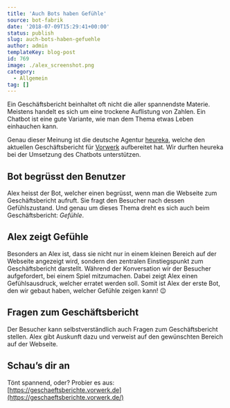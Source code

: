 ```yaml
---
title: 'Auch Bots haben Gefühle'
source: bot-fabrik
date: '2018-07-09T15:29:41+00:00'
status: publish
slug: auch-bots-haben-gefuehle
author: admin
templateKey: blog-post
id: 769
image: ./alex_screenshot.png
category:
  - Allgemein
tag: []
---
```


Ein Geschäftsbericht beinhaltet oft nicht die aller spannendste Materie. Meistens handelt es sich um eine trockene Auflistung von Zahlen. Ein Chatbot ist eine gute Variante, wie man dem Thema etwas Leben einhauchen kann.

Genau dieser Meinung ist die deutsche Agentur [heureka](https://www.heureka.de/heureka-einfach-kommunizieren/), welche den aktuellen Geschäftsbericht für [Vorwerk](https://corporate.vorwerk.de/home/) aufbereitet hat. Wir durften heureka bei der Umsetzung des Chatbots unterstützen.

## Bot begrüsst den Benutzer

Alex heisst der Bot, welcher einen begrüsst, wenn man die Webseite zum Geschäftsbericht aufruft. Sie fragt den Besucher nach dessen Gefühlszustand. Und genau um dieses Thema dreht es sich auch beim Geschäftsbericht: _Gefühle_.

## Alex zeigt Gefühle

Besonders an Alex ist, dass sie nicht nur in einem kleinen Bereich auf der Webseite angezeigt wird, sondern den zentralen Einstiegspunkt zum Geschäftsbericht darstellt. Während der Konversation wir der Besucher aufgefordert, bei einem Spiel mitzumachen. Dabei zeigt Alex einen Gefühlsausdruck, welcher erratet werden soll. Somit ist Alex der erste Bot, den wir gebaut haben, welcher Gefühle zeigen kann! 😉

## Fragen zum Geschäftsbericht

Der Besucher kann selbstverständlich auch Fragen zum Geschäftsbericht stellen. Alex gibt Auskunft dazu und verweist auf den gewünschten Bereich auf der Webseite.

## Schau’s dir an

Tönt spannend, oder? Probier es aus: [https://geschaeftsberichte.vorwerk.de](https://geschaeftsberichte.vorwerk.de/)

